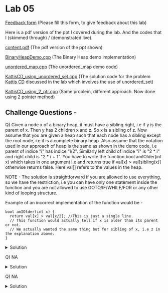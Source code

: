 # Lab 05

  [Feedback form](https://docs.google.com/forms/d/e/1FAIpQLScLeIezAu3Bueokx98FzaNraoK_90lxMd6trBRnnNLXKQjojg/viewform?usp=sf_link) (Please fill this form, to give feedback about this lab)

Here is a pdf version of the ppt I covered during the lab. And the codes that I (skimmed through) / (demonstrated live).

  [content.pdf](https://sidhant007.github.io/CS2040C/lab05/content.pdf) (The pdf version of the ppt shown) 

  [BinaryHeapDemo.cpp](https://sidhant007.github.io/CS2040C/lab05/BinaryHeapDemo.cpp) (The Binary Heap demo implementation)

  [unordered_map.cpp](https://sidhant007.github.io/CS2040C/lab05/unordered_map.cpp) (The unordered_map demo code)

  [KattisCD_using_unordered_set.cpp](https://sidhant007.github.io/CS2040C/lab05/KattisCD_using_unordered_set.cpp) (The solution code for the problem <a href = "https://open.kattis.com/problems/cd">Kattis CD</a> discussed in the lab which involves the use of unordered_set)

  [KattisCD_using_2_ptr.cpp](https://sidhant007.github.io/CS2040C/lab05/KattisCD_using_2_ptr.cpp) (Same problem, different approach. Now done using 2 pointer method)

## Challenge Questions - 

Q) Given a node x of a binary heap, it must have a sibling right, i.e if y is the parent of x. Then y has 2 children x and z. So x is a sibling of z. Now assume that you are given a heap such that each node has a sibling except the root node, i.e it is a complete binary heap. Also assume that the notation used in our approach of heap is the same as shown in the demo code, i.e parent of indice "i" has indice "i/2". Similarly left child of indice "i" is "2 * i" and right child is "2 * i + 1". You have to write the function bool amIOlder(int x) which takes in one argument i.e and returns true if val[x] > val[sibling(x)] otherwise returns false. Here val[] refers to the values in the heap. 

NOTE - The solution is straightforward if you are allowed to use everything, so we have the restriction, i.e you can have only one statement inside the function and you are not allowed to use GOTO/IF/WHILE/FOR or any other kind of looping structure.

Example of an incorrect implementation of the function would be - 
~~~~
bool amIOlder(int x) { 
  return val[x] > val[x/2]; //This is just a single line.
  // This function would actually tell if x is older than its parent or not.
  // We actually wanted the same thing but for sibling of x, i.e z in the explanation above.
} 
~~~~

<details>
  <summary>Solution</summary>
  
</details>

Q) NA 
<details>
  <summary>Solution</summary>
  TBA
</details>

Q) NA

<details>
  <summary>Solution</summary>
  TBA
</details>
